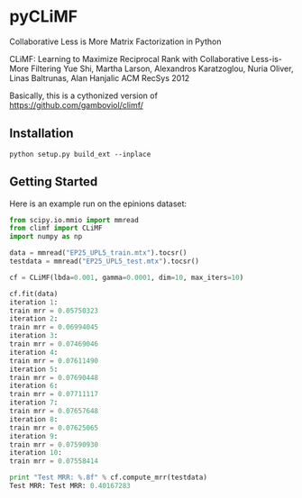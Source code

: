 # pyCLiMF

Collaborative Less is More Matrix Factorization in Python

CLiMF: Learning to Maximize Reciprocal Rank with Collaborative Less-is-More Filtering Yue Shi, Martha Larson, Alexandros Karatzoglou, Nuria Oliver, Linas Baltrunas, Alan Hanjalic ACM RecSys 2012

Basically, this is a cythonized version of https://github.com/gamboviol/climf/

## Installation
```
python setup.py build_ext --inplace
```

## Getting Started

Here is an example run on the epinions dataset:

```python
from scipy.io.mmio import mmread
from climf import CLiMF
import numpy as np

data = mmread("EP25_UPL5_train.mtx").tocsr()
testdata = mmread("EP25_UPL5_test.mtx").tocsr()

cf = CLiMF(lbda=0.001, gamma=0.0001, dim=10, max_iters=10)

cf.fit(data)
iteration 1:
train mrr = 0.05750323
iteration 2:
train mrr = 0.06994045
iteration 3:
train mrr = 0.07469046
iteration 4:
train mrr = 0.07611490
iteration 5:
train mrr = 0.07690448
iteration 6:
train mrr = 0.07711117
iteration 7:
train mrr = 0.07657648
iteration 8:
train mrr = 0.07625065
iteration 9:
train mrr = 0.07590930
iteration 10:
train mrr = 0.07558414

print "Test MRR: %.8f" % cf.compute_mrr(testdata)
Test MRR: Test MRR: 0.40167283
```
